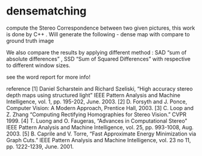 # densematching
compute the Stereo Correspondence between two given pictures, this work is done by C++ .  Will generate the following - dense map with compare to ground truth image 

We also compare the results by applying different method : SAD “sum of absolute differences” , SSD “Sum of Squared Differences” with respective to different window sizes. 

see the word report for more info!

reference 
[1]	Daniel Scharstein and Richard Szeliski, “High accuracy stereo depth maps using structured light” IEEE Pattern Analysis and Machine Intelligence, vol. 1, pp. 195-202, June. 2003. 
[2]	D. Forsyth and J. Ponce, Computer Vision: A Modern Approach, Prentice Hall, 2003.
[3]	C. Loop and Z. Zhang “Computing Rectifying Homographies for Stereo Vision.” CVPR 1999.
[4]	T. Luong and O. Faugeras, “Advances in Computational Stereo” IEEE Pattern Analysis and Machine Intelligence, vol. 25, pp. 993-1008, Aug. 2003.
[5]	B. Caprile and V. Torre, “Fast Approximate Energy Minimization via Graph Cuts.” IEEE Pattern Analysis and Machine Intelligence, vol. 23 no 11, pp. 1222-1239, June. 2001.
